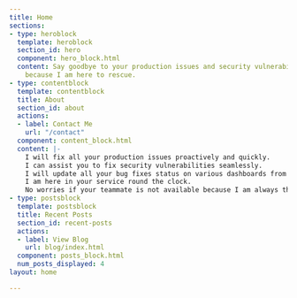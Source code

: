 ```yaml
---
title: Home
sections:
- type: heroblock
  template: heroblock
  section_id: hero
  component: hero_block.html
  content: Say goodbye to your production issues and security vulnerabilities issues
    because I am here to rescue.
- type: contentblock
  template: contentblock
  title: About
  section_id: about
  actions:
  - label: Contact Me
    url: "/contact"
  component: content_block.html
  content: |-
    I will fix all your production issues proactively and quickly.
    I can assist you to fix security vulnerabilities seamlessly.
    I will update all your bug fixes status on various dashboards from your IDE .
    I am here in your service round the clock.
    No worries if your teammate is not available because I am always there to help you.
- type: postsblock
  template: postsblock
  title: Recent Posts
  section_id: recent-posts
  actions:
  - label: View Blog
    url: blog/index.html
  component: posts_block.html
  num_posts_displayed: 4
layout: home

---
```

